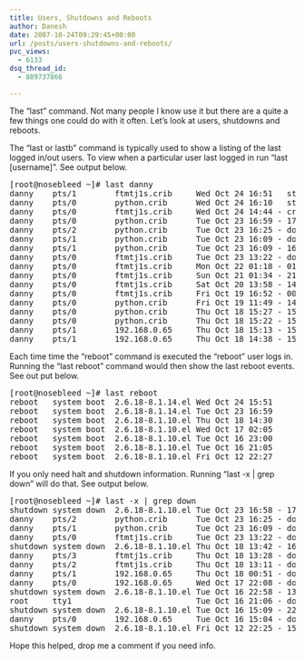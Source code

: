 ```yaml
---
title: Users, Shutdowns and Reboots
author: Danesh
date: 2007-10-24T09:29:45+00:00
url: /posts/users-shutdowns-and-reboots/
pvc_views:
  - 6133
dsq_thread_id:
  - 889737866

---
```

The &#8220;last&#8221; command. Not many people I know use it but there are a quite a few things one could do with it often. Let&#8217;s look at users, shutdowns and reboots.

The &#8220;last or lastb&#8221; command is typically used to show a listing of the last logged in/out users. To view when a particular user last logged in run &#8220;last [username]&#8221;. See output below.

<pre>[root@nosebleed ~]# last danny
danny    pts/1        ftmtj1s.crib     Wed Oct 24 16:51   still logged in
danny    pts/0        python.crib      Wed Oct 24 16:10   still logged in
danny    pts/0        ftmtj1s.crib     Wed Oct 24 14:44 - crash  (01:07)
danny    pts/0        python.crib      Tue Oct 23 16:59 - 17:22  (00:22)
danny    pts/2        python.crib      Tue Oct 23 16:25 - down   (00:32)
danny    pts/1        python.crib      Tue Oct 23 16:09 - down   (00:47)
danny    pts/1        python.crib      Tue Oct 23 16:09 - 16:09  (00:00)
danny    pts/0        ftmtj1s.crib     Tue Oct 23 13:22 - down   (03:34)
danny    pts/0        ftmtj1s.crib     Mon Oct 22 01:18 - 01:43  (00:25)
danny    pts/0        ftmtj1s.crib     Sun Oct 21 01:34 - 21:06  (19:31)
danny    pts/0        ftmtj1s.crib     Sat Oct 20 13:58 - 14:01  (00:03)
danny    pts/0        ftmtj1s.crib     Fri Oct 19 16:52 - 00:23  (07:31)
danny    pts/0        python.crib      Fri Oct 19 11:49 - 14:15  (02:25)
danny    pts/0        python.crib      Thu Oct 18 15:27 - 15:37  (00:09)
danny    pts/0        python.crib      Thu Oct 18 15:22 - 15:23  (00:01)
danny    pts/1        192.168.0.65     Thu Oct 18 15:13 - 15:18  (00:05)
danny    pts/1        192.168.0.65     Thu Oct 18 14:38 - 15:13  (00:35)</pre>

Each time time the &#8220;reboot&#8221; command is executed the &#8220;reboot&#8221; user logs in. Running the &#8220;last reboot&#8221; command would then show the last reboot events. See out put below.

<pre>[root@nosebleed ~]# last reboot
reboot   system boot  2.6.18-8.1.14.el Wed Oct 24 15:51          (01:28)
reboot   system boot  2.6.18-8.1.14.el Tue Oct 23 16:59         (1+00:20)
reboot   system boot  2.6.18-8.1.10.el Thu Oct 18 14:30         (5+02:27)
reboot   system boot  2.6.18-8.1.10.el Wed Oct 17 02:05         (1+11:36)
reboot   system boot  2.6.18-8.1.10.el Tue Oct 16 23:00         (1+14:41)
reboot   system boot  2.6.18-8.1.10.el Tue Oct 16 21:05          (01:52)
reboot   system boot  2.6.18-8.1.10.el Fri Oct 12 22:27         (3+16:41)</pre>

If you only need halt and shutdown information. Running &#8220;last -x | grep down&#8221; will do that. See output below.

<pre>[root@nosebleed ~]# last -x | grep down
shutdown system down  2.6.18-8.1.10.el Tue Oct 23 16:58 - 17:22 (1+00:24)
danny    pts/2        python.crib      Tue Oct 23 16:25 - down   (00:32)
danny    pts/1        python.crib      Tue Oct 23 16:09 - down   (00:47)
danny    pts/0        ftmtj1s.crib     Tue Oct 23 13:22 - down   (03:34)
shutdown system down  2.6.18-8.1.10.el Thu Oct 18 13:42 - 16:57 (5+03:15)
danny    pts/3        ftmtj1s.crib     Thu Oct 18 13:28 - down   (00:12)
danny    pts/2        ftmtj1s.crib     Thu Oct 18 13:11 - down   (00:30)
danny    pts/1        192.168.0.65     Thu Oct 18 00:51 - down   (12:49)
danny    pts/0        192.168.0.65     Wed Oct 17 22:08 - down   (15:32)
shutdown system down  2.6.18-8.1.10.el Tue Oct 16 22:58 - 13:41 (1+14:42)
root     tty1                          Tue Oct 16 21:06 - down   (01:51)
shutdown system down  2.6.18-8.1.10.el Tue Oct 16 15:09 - 22:58  (07:48)
danny    pts/0        192.168.0.65     Tue Oct 16 15:04 - down   (00:04)
shutdown system down  2.6.18-8.1.10.el Fri Oct 12 22:25 - 15:08 (3+16:43)</pre>

Hope this helped, drop me a comment if you need info.